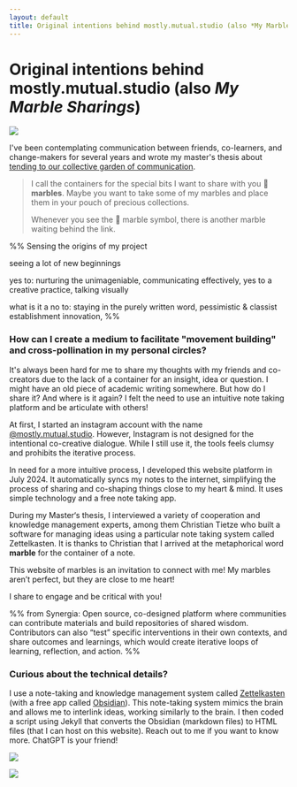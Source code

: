 ```yaml
---
layout: default
title: Original intentions behind mostly.mutual.studio (also *My Marble Sharings*)
---
```

# Original intentions behind mostly.mutual.studio (also *My Marble Sharings*) 

![](media/MMSCommuniA-1.png)

I've been contemplating communication between friends, co-learners, and change-makers for several years and wrote my master's thesis about [tending to our collective garden of communication](MMSSystemicCooperationInterface-A.md).

>I call the containers for the special bits I want to share with you 🔮 **marbles**. Maybe you want to take some of my marbles and place them in your pouch of precious collections. 
>
>Whenever you see the 🔮 marble symbol, there is another marble waiting behind the link. 

%%
Sensing the origins of my project  
  
seeing a lot of new beginnings  
  
yes to: nurturing the unimageniable, communicating effectively, yes to a creative practice, talking visually  
  
what is it a no to: staying in the purely written word, pessimistic & classist establishment innovation,
%%
### How can I create a medium to facilitate "movement building" and cross-pollination in my personal circles? 
It's always been hard for me to share my thoughts with my friends and co-creators due to the lack of a container for an insight, idea or question. I might have an old piece of academic writing somewhere. But how do I share it? And where is it again? I felt the need to use an intuitive note taking platform and be articulate with others! 

At first, I started an instagram account with the name [@mostly.mutual.studio](https://www.instagram.com/mostly.mutual.studio/). However, Instagram is not designed for the intentional co-creative dialogue. While I still use it, the tools feels clumsy and prohibits the iterative process. 

In need for a more intuitive process, I developed this website platform in July 2024. It automatically syncs my notes to the internet, simplifying the process of sharing and co-shaping things close to my heart & mind. It uses simple technology and a free note taking app. 

During my Master‘s thesis, I interviewed a variety of cooperation and knowledge management experts, among them Christian Tietze who built a software for managing ideas using a particular note taking system called Zettelkasten. It is thanks to Christian that I arrived at the metaphorical word **marble** for the container of a note. 

This website of marbles is an invitation to connect with me! My marbles aren’t perfect, but they are close to me heart! 

I share to engage and be critical with you! 

%%
from Synergia: Open source, co-designed platform where communities can contribute materials and build repositories of shared wisdom. Contributors can also “test” specific interventions in their own contexts, and share outcomes and learnings, which would create iterative loops of learning, reflection, and action.
%%
### Curious about the technical details?
I use a note-taking and knowledge management system called [Zettelkasten](https://zettelkasten.de/introduction/) (with a free app called [Obsidian](https://obsidian.md/)). This note-taking system mimics the brain and allows me to interlink ideas, working similarly to the brain. I then coded a script using Jekyll that converts the Obsidian (markdown files) to HTML files (that I can host on this website). Reach out to me if you want to know more. ChatGPT is your friend!

![](media/MMSCommuniA-2.png)

![](media/MMSCommuniA-3.png)
